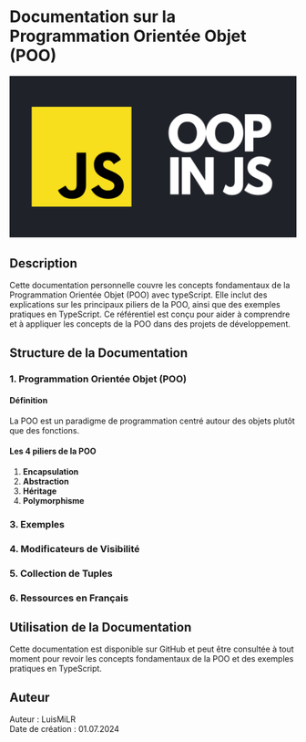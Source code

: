 # Documentation sur la Programmation Orientée Objet (POO)

![oop Logo](images/oop_logo.png)

## Description

Cette documentation personnelle couvre les concepts fondamentaux de la Programmation Orientée Objet (POO) avec typeScript. Elle inclut des explications sur les principaux piliers de la POO, ainsi que des exemples pratiques en TypeScript. Ce référentiel est conçu pour aider à comprendre et à appliquer les concepts de la POO dans des projets de développement.

## Structure de la Documentation

### 1. Programmation Orientée Objet (POO)

#### Définition

La POO est un paradigme de programmation centré autour des objets plutôt que des fonctions.

#### Les 4 piliers de la POO

1. **Encapsulation**
2. **Abstraction**
3. **Héritage**
4. **Polymorphisme**

### 3. Exemples

### 4. Modificateurs de Visibilité

### 5. Collection de Tuples

### 6. Ressources en Français

## Utilisation de la Documentation

Cette documentation est disponible sur GitHub et peut être consultée à tout moment pour revoir les concepts fondamentaux de la POO et des exemples pratiques en TypeScript.

## Auteur

Auteur : LuisMiLR  
Date de création : 01.07.2024
